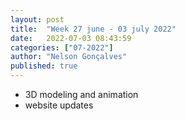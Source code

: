 ```yaml
---
layout: post
title:  "Week 27 june - 03 july 2022"
date:   2022-07-03 08:43:59
categories: ["07-2022"]
author: "Nelson Gonçalves"
published: true
---
```



* 3D modeling and animation
* website updates



